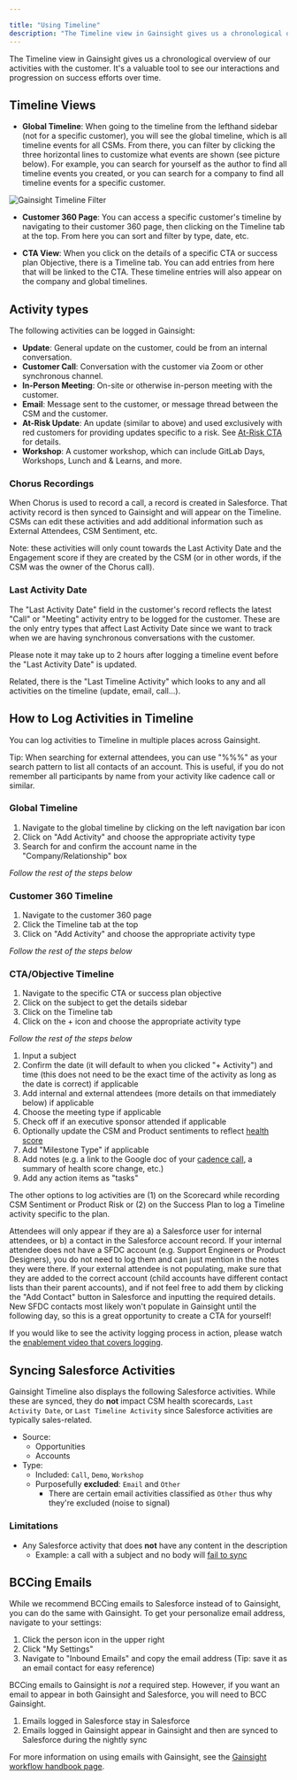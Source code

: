 ```yaml
---

title: "Using Timeline"
description: "The Timeline view in Gainsight gives us a chronological overview of our activities with the customer. It's a valuable tool to see our interactions and progression on success efforts over time."
---
```








The Timeline view in Gainsight gives us a chronological overview of our activities with the customer. It's a valuable tool to see our interactions and progression on success efforts over time.

## Timeline Views

- **Global Timeline**: When going to the timeline from the lefthand sidebar (not for a specific customer), you will see the global timeline, which is all timeline events for all CSMs. From there, you can filter by clicking the three horizontal lines to customize what events are shown (see picture below). For example, you can search for yourself as the author to find all timeline events you created, or you can search for a company to find all timeline events for a specific customer.

![Gainsight Timeline Filter](/images/handbook/customer-success/gainsight-timeline-filter.png "Gainsight Timeline Filter")

- **Customer 360 Page**: You can access a specific customer's timeline by navigating to their customer 360 page, then clicking on the Timeline tab at the top. From here you can sort and filter by type, date, etc.

- **CTA View**: When you click on the details of a specific CTA or success plan Objective, there is a Timeline tab. You can add entries from here that will be linked to the CTA. These timeline entries will also appear on the company and global timelines.

## Activity types

The following activities can be logged in Gainsight:

- **Update**: General update on the customer, could be from an internal conversation.
- **Customer Call**: Conversation with the customer via Zoom or other synchronous channel.
- **In-Person Meeting**: On-site or otherwise in-person meeting with the customer.
- **Email**: Message sent to the customer, or message thread between the CSM and the customer.
- **At-Risk Update**: An update (similar to above) and used exclusively with red customers for providing updates specific to a risk. See [At-Risk CTA](/handbook/customer-success/csm/health-score-triage/#at-risk-cta) for details.
- **Workshop**: A customer workshop, which can include GitLab Days, Workshops, Lunch and & Learns, and more.

### Chorus Recordings

When Chorus is used to record a call, a record is created in Salesforce. That activity record is then synced to Gainsight and will appear on the Timeline. CSMs can edit these activities and add additional information such as External Attendees, CSM Sentiment, etc.

Note: these activities will only count towards the Last Activity Date and the Engagement score if they are created by the CSM (or in other words, if the CSM was the owner of the Chorus call).

### Last Activity Date

The "Last Activity Date" field in the customer's record reflects the latest "Call" or "Meeting" activity entry to be logged for the customer. These are the only entry types that affect Last Activity Date since we want to track when we are having synchronous conversations with the customer.

Please note it may take up to 2 hours after logging a timeline event before the "Last Activity Date" is updated.

Related, there is the "Last Timeline Activity" which looks to any and all activities on the timeline (update, email, call...).

## How to Log Activities in Timeline

You can log activities to Timeline in multiple places across Gainsight.

Tip: When searching for external attendees, you can use "%%%" as your search pattern to list all contacts of an account. This is useful, if you do not remember all participants by name from your activity like cadence call or similar.

### Global Timeline

1. Navigate to the global timeline by clicking on the left navigation bar icon
2. Click on "Add Activity" and choose the appropriate activity type
3. Search for and confirm the account name in the "Company/Relationship" box

*Follow the rest of the steps below*

### Customer 360 Timeline

1. Navigate to the customer 360 page
1. Click the Timeline tab at the top
1. Click on "Add Activity" and choose the appropriate activity type

*Follow the rest of the steps below*

### CTA/Objective Timeline

1. Navigate to the specific CTA or success plan objective
1. Click on the subject to get the details sidebar
1. Click on the Timeline tab
1. Click on the + icon and choose the appropriate activity type

*Follow the rest of the steps below*

1. Input a subject
1. Confirm the date (it will default to when you clicked "+ Activity") and time (this does not need to be the exact time of the activity as long as the date is correct) if applicable
1. Add internal and external attendees (more details on that immediately below) if applicable
1. Choose the meeting type if applicable
1. Check off if an executive sponsor attended if applicable
1. Optionally update the CSM and Product sentiments to reflect [health score](/handbook/customer-success/csm/health-score-triage/)
1. Add "Milestone Type" if applicable
1. Add notes (e.g. a link to the Google doc of your [cadence call](/handbook/customer-success/csm/cadence-calls/), a summary of health score change, etc.)
1. Add any action items as "tasks"

The other options to log activities are (1) on the Scorecard while recording CSM Sentiment or Product Risk or (2) on the Success Plan to log a Timeline activity specific to the plan.

Attendees will only appear if they are a) a Salesforce user for internal attendees, or b) a contact in the Salesforce account record. If your internal attendee does not have a SFDC account (e.g. Support Engineers or Product Designers), you do not need to log them and can just mention in the notes they were there. If your external attendee is not populating, make sure that they are added to the correct account (child accounts have different contact lists than their parent accounts), and if not feel free to add them by clicking the "Add Contact" button in Salesforce and inputting the required details. New SFDC contacts most likely won't populate in Gainsight until the following day, so this is a great opportunity to create a CTA for yourself!

If you would like to see the activity logging process in action, please watch the [enablement video that covers logging](https://youtu.be/PL9shBdCMmo).

## Syncing Salesforce Activities

Gainsight Timeline also displays the following Salesforce activities. While these are synced, they do **not** impact CSM health scorecards, `Last Activity Date`, or `Last Timeline Activity` since Salesforce activities are typically sales-related.

- Source:
  - Opportunities
  - Accounts
- Type:
  - Included: `Call`, `Demo`, `Workshop`
  - Purposefully **excluded**: `Email` and `Other`
    - There are certain email activities classified as `Other` thus why they're excluded (noise to signal)

### Limitations

- Any Salesforce activity that does **not** have any content in the description
  - Example: a call with a subject and no body will [fail to sync](https://support.gainsight.com/Gainsight_NXT/Timeline/02Admin_Guides/Integrate_Salesforce_Activities_in_Gainsight_Timeline#Limitations)

## BCCing Emails

While we recommend BCCing emails to Salesforce instead of to Gainsight, you can do the same with Gainsight. To get your personalize email address, navigate to your settings:

1. Click the person icon in the upper right
1. Click "My Settings"
1. Navigate to "Inbound Emails" and copy the email address (Tip: save it as an email contact for easy reference)

BCCing emails to Gainsight is *not* a required step. However, if you want an email to appear in both Gainsight and Salesforce, you will need to BCC Gainsight.

1. Emails logged in Salesforce stay in Salesforce
1. Emails logged in Gainsight appear in Gainsight and then are synced to Salesforce during the nightly sync

For more information on using emails with Gainsight, see the [Gainsight workflow handbook page](/handbook/customer-success/csm/gainsight/#emails).
